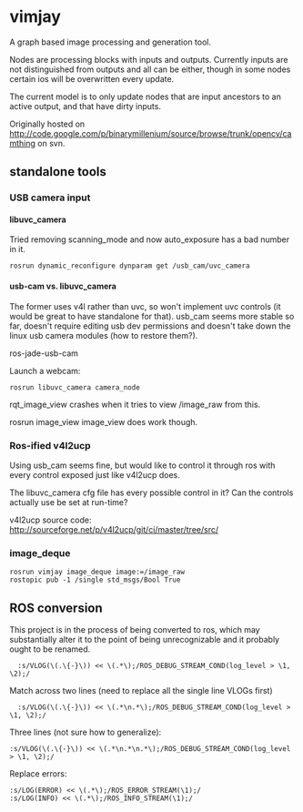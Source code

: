 # vimjay

A graph based image processing and generation tool.

Nodes are processing blocks with inputs and outputs.  Currently inputs are not distinguished from outputs and all can be either, though in some nodes certain ios will be overwritten every update.

The current model is to only update nodes that are input ancestors to an active output, and that have dirty inputs.

Originally hosted on http://code.google.com/p/binarymillenium/source/browse/trunk/opencv/camthing on svn.

## standalone tools

### USB camera input

#### libuvc_camera

Tried removing scanning_mode and now auto_exposure has a bad number in it.
```
rosrun dynamic_reconfigure dynparam get /usb_cam/uvc_camera
```

#### usb-cam vs. libuvc_camera

The former uses v4l rather than uvc, so won't implement uvc controls (it would be great to have standalone for that).
usb_cam seems more stable so far, doesn't require editing usb dev permissions and doesn't take down the linux usb camera modules (how to restore them?).

ros-jade-usb-cam

Launch a webcam:

```
rosrun libuvc_camera camera_node
```

rqt_image_view crashes when it tries to view /image_raw from this.

rosrun image_view image_view does work though.

### Ros-ified v4l2ucp

Using usb_cam seems fine, but would like to control it through ros with every control exposed just like v4l2ucp does.

The libuvc_camera cfg file has every possible control in it?
Can the controls actually use be set at run-time?

v4l2ucp source code:
http://sourceforge.net/p/v4l2ucp/git/ci/master/tree/src/

### image_deque

```
rosrun vimjay image_deque image:=/image_raw
rostopic pub -1 /single std_msgs/Bool True
```

## ROS conversion

This project is in the process of being converted to ros, which may substantially alter it to the point of being unrecognizable and it probably ought to be renamed.

```
  :s/VLOG(\(.\{-}\)) << \(.*\);/ROS_DEBUG_STREAM_COND(log_level > \1, \2);/
```

Match across two lines (need to replace all the single line VLOGs first)

```
  :s/VLOG(\(.\{-}\)) << \(.*\n.*\);/ROS_DEBUG_STREAM_COND(log_level > \1, \2);/
```

Three lines (not sure how to generalize):
```
:s/VLOG(\(.\{-}\)) << \(.*\n.*\n.*\);/ROS_DEBUG_STREAM_COND(log_level > \1, \2);/
```

Replace errors:

```
:s/LOG(ERROR) << \(.*\);/ROS_ERROR_STREAM(\1);/
:s/LOG(INFO) << \(.*\);/ROS_INFO_STREAM(\1);/
```

